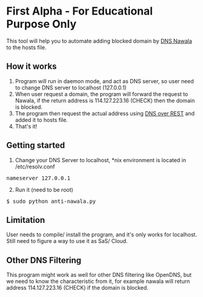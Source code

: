 First Alpha - For Educational Purpose Only
==================================================
This tool will help you to automate adding blocked domain by [DNS Nawala](http://nawala.org) to the hosts file.

## How it works
1. Program will run in daemon mode, and act as DNS server, so user need to change DNS server to localhost (127.0.0.1)
2. When user request a domain, the program will forward the request to Nawala, if the return address is 114.127.223.16 (CHECK) then the domain is blocked.
3. The program then request the actual address using [DNS over REST](http://dig.jsondns.org/) and added it to hosts file.
4. That's it!

## Getting started
1. Change your DNS Server to localhost, *nix environment is located in /etc/resolv.conf
<pre>nameserver 127.0.0.1</pre>
2. Run it (need to be root)
<pre>$ sudo python anti-nawala.py</pre>

## Limitation
User needs to compile/ install the program, and it's only works for localhost. Still need to figure a way to use it as SaS/ Cloud.

## Other DNS Filtering
This program might work as well for other DNS filtering like OpenDNS, but we need to know the characteristic from it, for example nawala will return address 114.127.223.16 (CHECK) if the domain is blocked.


